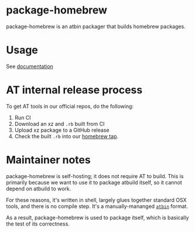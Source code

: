 # package-homebrew

package-homebrew is an atbin packager that builds homebrew packages.

# Usage

See [documentation](http://anarchytools.org/docs/package-homebrew.html)

# AT internal release process

To get AT tools in our official repos, do the following:

1.  Run CI
2.  Download an xz and `.rb` built from CI
3.  Upload xz package to a GitHub release
4.  Check the built `.rb` into our [homebrew tap](https://github.com/AnarchyTools/homebrew-homebrew).

# Maintainer notes

package-homebrew is self-hosting; it does not require AT to build.  This is primarily because we want to use it to package atbuild itself, so it cannot depend on atbuild to work.

For these reasons, it's written in shell, largely glues together standard OSX tools, and there is no compile step.  It's a manually-mananged [`atbin`](http://anarchytools.org/docs/atbin.html) format.  

As a result, package-homebrew is used to package itself, which is basically the test of its correctness.



